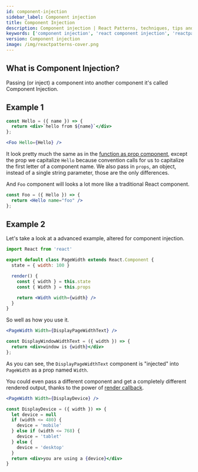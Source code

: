 ```yaml
---
id: component-injection
sidebar_label: Component injection
title: Component Injection
description: Component injection | React Patterns, techniques, tips and tricks in development for React developers.
keywords: ['component injection', 'react component injection', 'reactpatterns', 'react patterns', 'reactjspatterns', 'reactjs patterns', 'react', 'reactjs', 'react techniques', 'react tips and tricks']
version: Component injection
image: /img/reactpatterns-cover.png
---
```


## What is Component Injection?

Passing (or inject) a component into another component it's called Component Injection.

## Example 1

```jsx
const Hello = ({ name }) => {
  return <div>`hello from ${name}`</div>
};
```

```jsx
<Foo Hello={Hello} />
```

It look pretty much the same as in the [function as prop component](/docs/function-as-prop-component "function as prop component"), except the prop we capitalize `Hello` because convention calls for us to capitalize the first letter of a component name. We also pass in `props`, an object, instead of a single string parameter, those are the only differences.

And `Foo` component will looks a lot more like a traditional React component.

```jsx
const Foo = ({ Hello }) => {
  return <Hello name="foo" />
};
```

## Example 2

Let's take a look at a advanced example, altered for component injection.

```jsx
import React from 'react'

export default class PageWidth extends React.Component {
  state = { width: 100 }

  render() {
    const { width } = this.state
    const { Width } = this.props

    return <Width width={width} />
  }
}
```

So well as how you use it.

```jsx
<PageWidth Width={DisplayPageWidthText} />
```

```jsx
const DisplayWindowWidthText = ({ width }) => {
  return <div>window is {width}</div>
};
```

As you can see, the `DisplayPageWidthText` component is "injected" into `PageWidth` as a prop named `Width`.

You could even pass a different component and get a completely different rendered output, thanks to the power of [render callback](/docs/render-callback "render callback").

```jsx
<PageWidth Width={DisplayDevice} />
```

```jsx
const DisplayDevice = ({ width }) => {
  let device = null
  if (width <= 480) {
    device = 'mobile'
  } else if (width <= 768) {
    device = 'tablet'
  } else {
    device = 'desktop'
  }
  return <div>you are using a {device}</div>
}
```
